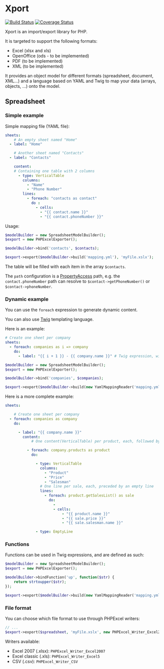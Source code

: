 # Xport

[![Build Status](https://travis-ci.org/myclabs/Xport.png?branch=master)](https://travis-ci.org/myclabs/Xport) [![Coverage Status](https://coveralls.io/repos/myclabs/Xport/badge.png?branch=master)](https://coveralls.io/r/myclabs/Xport?branch=master)

Xport is an import/export library for PHP.

It is targeted to support the following formats:

- Excel (xlsx and xls)
- OpenOffice (ods - to be implemented)
- PDF (to be implemented)
- XML (to be implemented)

It provides an object model for different formats (spreadsheet, document, XML…) and a language based on YAML and Twig to map your data (arrays, objects, …) onto the model.

## Spreadsheet

### Simple example

Simple mapping file (YAML file):

```yaml
sheets:
    # An empty sheet named "Home"
  - label: "Home"

    # Another sheet named "Contacts"
  - label: "Contacts"

    content:
    # Containing one table with 2 columns
      - type: VerticalTable
        columns:
          - "Name"
          - "Phone Number"
        lines:
          - foreach: "contacts as contact"
            do :
              - cells:
                - "{{ contact.name }}"
                - "{{ contact.phoneNumber }}"
```

Usage:

```php
$modelBuilder = new SpreadsheetModelBuilder();
$export = new PHPExcelExporter();

$modelBuilder->bind('contacts', $contacts);

$export->export($modelBuilder->build('mapping.yml'), 'myFile.xslx');
```

The table will be filled with each item in the array `$contacts`.

The `path` configuration is a [PropertyAccess](http://symfony.com/doc/master/components/property_access/index.html) path, e.g. the `contact.phoneNumber` path can resolve to `$contact->getPhoneNumber()` or `$contact->phoneNumber`.

### Dynamic example

You can use the `foreach` expression to generate dynamic content.

You can also use [Twig](http://twig.sensiolabs.org/) templating language.

Here is an example:

```yaml
# Create one sheet per company
sheets:
  - foreach: companies as i => company
    do:
      - label: "{{ i + 1 }} - {{ company.name }}" # Twig expression, will result in (for example): "1 - My Company"
```

```php
$modelBuilder = new SpreadsheetModelBuilder();
$export = new PHPExcelExporter();

$modelBuilder->bind('companies', $companies);

$export->export($modelBuilder->build(new YamlMappingReader('mapping.yml')), 'myFile.xslx');
```

Here is a more complete example:

```yaml
sheets:

    # Create one sheet per company
  - foreach: companies as company
    do:

      - label: "{{ company.name }}"
        content:
            # One content(VerticalTable) per product, each, followed by an empty line

          - foreach: company.products as product
            do:

              - type: VerticalTable
                columns:
                  - "Product"
                  - "Price"
                  - "Salesman"
                # One line per sale, each, preceded by an empty line
                lines:
                  - foreach: product.getSalesList() as sale
                    do:
                      -
                      - cells:
                          - "{{ product.name }}"
                          - "{{ sale.price }}"
                          - "{{ sale.salesman.name }}"

              - type: EmptyLine
```

### Functions

Functions can be used in Twig expressions, and are defined as such:

```php
$modelBuilder = new SpreadsheetModelBuilder();
$export = new PHPExcelExporter();

$modelBuilder->bindFunction('up', function($str) {
    return strtoupper($str);
});

$export->export($modelBuilder->build(new YamlMappingReader('mapping.yml')), 'myFile.xslx');
```

### File format

You can choose which file format to use through PHPExcel writers:

```php
// ...
$export->export($spreadsheet, 'myFile.xslx', new PHPExcel_Writer_Excel2007());
```

Writers available:

- Excel 2007 (.xlsx): `PHPExcel_Writer_Excel2007`
- Excel classic (.xls): `PHPExcel_Writer_Excel5`
- CSV (.csv): `PHPExcel_Writer_CSV`
